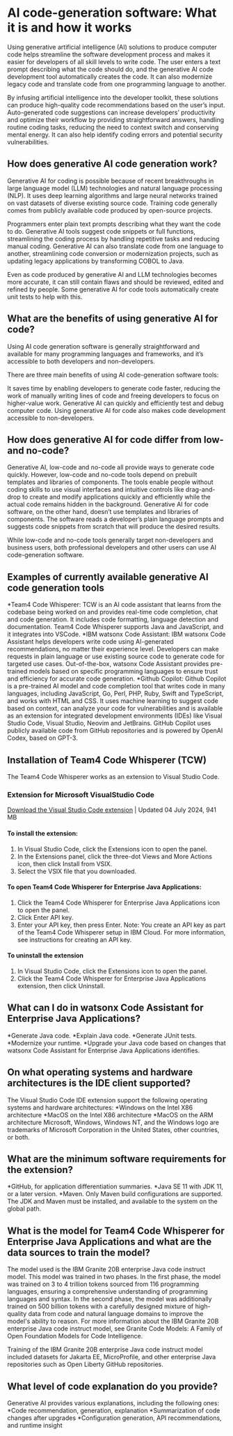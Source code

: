 # AI code-generation software: What it is and how it works

Using generative artificial intelligence (AI) solutions to produce computer code helps streamline the software development process and makes it easier for developers of all skill levels to write code. The user enters a text prompt describing what the code should do, and the generative AI code development tool automatically creates the code. It can also modernize legacy code and translate code from one programming language to another.

By infusing artificial intelligence into the developer toolkit, these solutions can produce high-quality code recommendations based on the user’s input. Auto-generated code suggestions can increase developers’ productivity and optimize their workflow by providing straightforward answers, handling routine coding tasks, reducing the need to context switch and conserving mental energy. It can also help identify coding errors and potential security vulnerabilities.

## How does generative AI code generation work?

Generative AI for coding is possible because of recent breakthroughs in large language model (LLM) technologies and natural language processing (NLP). It uses deep learning algorithms and large neural networks trained on vast datasets of diverse existing source code. Training code generally comes from publicly available code produced by open-source projects.

Programmers enter plain text prompts describing what they want the code to do. Generative AI tools suggest code snippets or full functions, streamlining the coding process by handling repetitive tasks and reducing manual coding. Generative AI can also translate code from one language to another, streamlining code conversion or modernization projects, such as updating legacy applications by transforming COBOL to Java.

Even as code produced by generative AI and LLM technologies becomes more accurate, it can still contain flaws and should be reviewed, edited and refined by people. Some generative AI for code tools automatically create unit tests to help with this.

## What are the benefits of using generative AI for code?

Using AI code generation software is generally straightforward and available for many programming languages and frameworks, and it’s accessible to both developers and non-developers.

There are three main benefits of using AI code-generation software tools:

It saves time by enabling developers to generate code faster, reducing the work of manually writing lines of code and freeing developers to focus on higher-value work.
Generative AI can quickly and efficiently test and debug computer code.
Using generative AI for code also makes code development accessible to non-developers.

## How does generative AI for code differ from low- and no-code?

Generative AI, low-code and no-code all provide ways to generate code quickly. However, low-code and no-code tools depend on prebuilt templates and libraries of components. The tools enable people without coding skills to use visual interfaces and intuitive controls like drag-and-drop to create and modify applications quickly and efficiently while the actual code remains hidden in the background.
Generative AI for code software, on the other hand, doesn’t use templates and libraries of components. The software reads a developer’s plain language prompts and suggests code snippets from scratch that will produce the desired results.

While low-code and no-code tools generally target non-developers and business users, both professional developers and other users can use AI code-generation software.

## Examples of currently available generative AI code generation tools

*Team4 Code Whisperer: TCW is an AI code assistant that learns from the codebase being worked on and provides real-time code completion, chat and code generation. It includes code formatting, language detection and documentation. Team4 Code Whisperer supports Java and JavaScript, and it integrates into VSCode.
*IBM watsonx Code Assistant: IBM watsonx Code Assistant helps developers write code using AI-generated recommendations, no matter their experience level. Developers can make requests in plain language or use existing source code to generate code for targeted use cases. Out-of-the-box, watsonx Code Assistant provides pre-trained models based on specific programming languages to ensure trust and efficiency for accurate code generation.
*Github Copilot: Github Copilot is a pre-trained AI model and code completion tool that writes code in many languages, including JavaScript, Go, Perl, PHP, Ruby, Swift and TypeScript, and works with HTML and CSS. It uses machine learning to suggest code based on context, can analyze your code for vulnerabilities and is available as an extension for integrated development environments (IDEs) like Visual Studio Code, Visual Studio, Neovim and JetBrains. GitHub Copilot uses publicly available code from GitHub repositories and is powered by OpenAI Codex, based on GPT-3.

## Installation of Team4 Code Whisperer (TCW)

The Team4 Code Whisperer works as an extension to Visual Studio Code.

### Extension for Microsoft VisualStudio Code

[Download the Visual Studio Code extension](https://github.com/nad-ang) | Updated 04 July 2024, 941 MB

#### To install the extension:
1. In Visual Studio Code, click the Extensions icon  to open the panel.
2. In the Extensions panel, click the three-dot Views and More Actions icon, then click Install from VSIX.
3. Select the VSIX file that you downloaded.
#### To open Team4 Code Whisperer for Enterprise Java Applications:
1. Click the Team4 Code Whisperer for Enterprise Java Applications icon  to open the panel.
2. Click Enter API key.
3. Enter your API key, then press Enter.
Note: You create an API key as part of the Team4 Code Whisperer setup in IBM Cloud. For more information, see instructions for creating an API key.
#### To uninstall the extension
1. In Visual Studio Code, click the Extensions icon to open the panel.
2. Click the Team4 Code Whisperer for Enterprise Java Applications extension, then click Uninstall.

## What can I do in watsonx Code Assistant for Enterprise Java Applications?
*Generate Java code.
*Explain Java code.
*Generate JUnit tests.
*Modernize your runtime.
*Upgrade your Java code based on changes that watsonx Code Assistant for Enterprise Java Applications identifies.

## On what operating systems and hardware architectures is the IDE client supported?
The Visual Studio Code IDE extension support the following operating systems and hardware architectures:
*Windows on the Intel X86 architecture
*MacOS on the Intel X86 architecture
*MacOS on the ARM architecture
Microsoft, Windows, Windows NT, and the Windows logo are trademarks of Microsoft Corporation in the United States, other countries, or both.

## What are the minimum software requirements for the extension?
*GitHub, for application differentiation summaries.
*Java SE 11 with JDK 11, or a later version.
*Maven. Only Maven build configurations are supported.
The JDK and Maven must be installed, and available to the system on the global path.

## What is the model for Team4 Code Whisperer for Enterprise Java Applications and what are the data sources to train the model?
The model used is the IBM Granite 20B enterprise Java code instruct model. This model was trained in two phases. In the first phase, the model was trained on 3 to 4 trillion tokens sourced from 116 programming languages, ensuring a comprehensive understanding of programming languages and syntax. In the second phase, the model was additionally trained on 500 billion tokens with a carefully designed mixture of high-quality data from code and natural language domains to improve the model's ability to reason. For more information about the IBM Granite 20B enterprise Java code instruct model, see Granite Code Models: A Family of Open Foundation Models for Code Intelligence.

Training of the IBM Granite 20B enterprise Java code instruct model included datasets for Jakarta EE, MicroProfile, and other enterprise Java repositories such as Open Liberty GitHub repositories.

## What level of code explanation do you provide?
Generative AI provides various explanations, including the following ones:
*Code recommendation, generation, explanation
*Summarization of code changes after upgrades
*Configuration generation, API recommendations, and runtime insight

